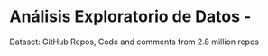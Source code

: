 # Análisis Exploratorio de Datos - 

Dataset: GitHub Repos, Code and comments from 2.8 million repos
